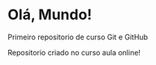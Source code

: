 # Olá, Mundo!
 Primeiro repositorio de curso Git e GitHub
 
 Repositorio criado no curso aula online!